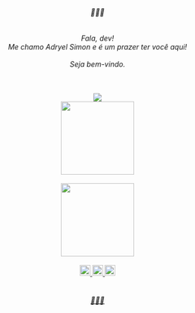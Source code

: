 <div align="center"><h6> 🦈🔺🦈<br><br>
 <br>Fala, dev! 
<br>Me chamo Adryel Simon e é um prazer ter você aqui! 
 <br><br> Seja bem-vindo.<br><br></h6>
 </div>
 
 <div align="center"> 
 <a href="https://linkedin.com/in/adryelsimon"> 
  <img src="https://img.shields.io/badge/LinkedIn-0077B5?style=for-the-badge&logo=linkedin&logoColor=white"/>
</div>

  <div align="center">
  <a href="https://github.com/alchmistt">
  <img height="144em" src="https://github-readme-stats.vercel.app/api?username=alchmistt&show_icons=true&theme=dracula&include_all_commits=true&count_private=true"/><br><br>
  <img height="144em" src="https://github-readme-stats.vercel.app/api/top-langs/?username=alchmistt&layout=compact&langs_count=7&theme=dracula"/>
  </div>
  <br>
      
 <div align="center"> 
 <a href="https://github.com/alchmistt"> <img height=21em src="https://img.shields.io/badge/HTML5-E34F26?style=for-the-badge&logo=html5&logoColor=white"/>
 <a href="https://github.com/alchmistt"> <img height=21em src="https://img.shields.io/badge/CSS3-1572B6?style=for-the-badge&logo=css3&logoColor=white"/>
 <a href="https://github.com/alchmistt"> <img height=21em src="https://img.shields.io/badge/JavaScript-F7DF1E?style=for-the-badge&logo=javascript&logoColor=black"/>
 <br>
 <br>
 <h6>🦈🔺🦈</h6> </div> 
